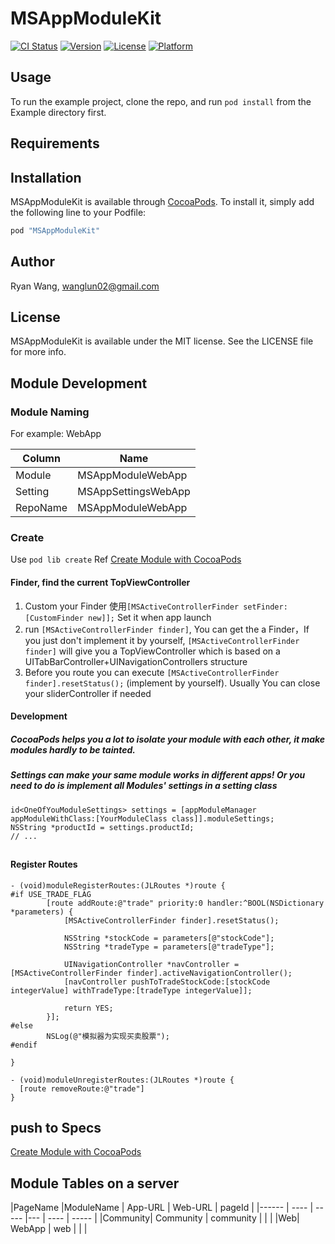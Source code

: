 # MSAppModuleKit

[![CI Status](http://img.shields.io/travis/aelam/MSAppModuleKit.svg?style=flat)](https://travis-ci.org/aelam/MSAppModuleKit)
[![Version](https://img.shields.io/cocoapods/v/MSAppModuleKit.svg?style=flat)](http://cocoapods.org/pods/MSAppModuleKit)
[![License](https://img.shields.io/cocoapods/l/MSAppModuleKit.svg?style=flat)](http://cocoapods.org/pods/MSAppModuleKit)
[![Platform](https://img.shields.io/cocoapods/p/MSAppModuleKit.svg?style=flat)](http://cocoapods.org/pods/MSAppModuleKit)

## Usage

To run the example project, clone the repo, and run `pod install` from the Example directory first.

## Requirements

## Installation

MSAppModuleKit is available through [CocoaPods](http://cocoapods.org). To install
it, simply add the following line to your Podfile:

```ruby
pod "MSAppModuleKit"
```

## Author

Ryan Wang, wanglun02@gmail.com

## License

MSAppModuleKit is available under the MIT license. See the LICENSE file for more info.

## Module Development

### Module Naming
For example: WebApp

|Column |        Name         |
|----| --------------------|
|Module | MSAppModuleWebApp   |
|Setting | MSAppSettingsWebApp |
|RepoName | MSAppModuleWebApp   |

### Create
Use `pod lib create`
Ref
[Create Module with CocoaPods](http://aelam.github.io/ios%20development/2015/09/22/cocoapods/)

#### Finder, find the current TopViewController

1. Custom your Finder 使用`[MSActiveControllerFinder setFinder:[CustomFinder new]];` Set it when app launch
2. run `[MSActiveControllerFinder finder]`, You can get the a Finder，If you just don't implement it by yourself, `[MSActiveControllerFinder finder]` will give you a TopViewController which is based on a UITabBarController+UINavigationControllers structure
3. Before you route you can execute `[MSActiveControllerFinder finder].resetStatus();` (implement by yourself). Usually You can close your sliderController if needed


#### Development
##### CocoaPods helps you a lot to isolate your module with each other, it make modules hardly to be tainted.
##### Settings can make your same module works in different apps! Or you need to do is implement all Modules' settings in a setting class

```lang=objc
id<OneOfYouModuleSettings> settings = [appModuleManager appModuleWithClass:[YourModuleClass class]].moduleSettings;
NSString *productId = settings.productId;
// ...

```
##


#### Register Routes

```lang=objc
- (void)moduleRegisterRoutes:(JLRoutes *)route {
#if USE_TRADE_FLAG
        [route addRoute:@"trade" priority:0 handler:^BOOL(NSDictionary *parameters) {
            [MSActiveControllerFinder finder].resetStatus();

            NSString *stockCode = parameters[@"stockCode"];
            NSString *tradeType = parameters[@"tradeType"];

            UINavigationController *navController = [MSActiveControllerFinder finder].activeNavigationController();
            [navController pushToTradeStockCode:[stockCode integerValue] withTradeType:[tradeType integerValue]];

            return YES;
        }];
#else
        NSLog(@"模拟器为实现买卖股票");
#endif

}

- (void)moduleUnregisterRoutes:(JLRoutes *)route {
  [route removeRoute:@"trade"]
}
```

## push to Specs
[Create Module with CocoaPods](http://aelam.github.io/ios%20development/2015/09/22/cocoapods/)

## Module Tables on a server



|PageName |ModuleName | App-URL | Web-URL | pageId |
|------ | ---- | ----- |--- | ---- | ----- |
|Community| Community | community |    |  |
|Web|  WebApp    | web |    |      |
